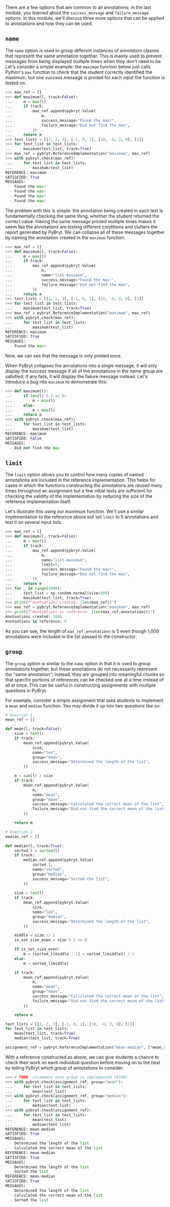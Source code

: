 There are a few options that are common to all annotations; in the last module, you learned about the `success_message` and `failure_message` options. In this module, we'll discuss three more options that can be applied to annotations and how they can be used.

## `name`

The `name` option is used to group different instances of annotation classes that represent the same annotation together. This is mainly used to prevent messages from being displayed multiple times when they don't need to be. Let's consider a simple example: the `maximum` function below just calls Python's `max` function to check that the student correctly identified the maximum, but one success message is printed for each input the function is tested on.


```python
>>> max_ref = []
>>> def maximum(l, track=False):
...     m = max(l)
...     if track:
...         max_ref.append(pybryt.Value(
...             m,
...             success_message="Found the max!", 
...             failure_message="Did not find the max",
...         ))
...     return m
>>> test_lists = [[1, 2, 3], [-1, 0, 1], [10, -4, 2, 0], [1]]
>>> for test_list in test_lists:
...     maximum(test_list, track=True)
>>> max_ref = pybryt.ReferenceImplementation("maximum", max_ref)
>>> with pybryt.check(max_ref):
...     for test_list in test_lists:
...         maximum(test_list)
REFERENCE: maximum
SATISFIED: True
MESSAGES:
  - Found the max!
  - Found the max!
  - Found the max!
  - Found the max!
```

The problem with this is simple: the annotation being created in each test is fundamentally checking the same thing, whether the student returned the correct value. Having the same message printed multiple times makes it seem like the annotations are testing different conditions and clutters the report generated by PyBryt. We can collapse all of these messages together by naming the annotation created in the `maximum` function: 


```python
>>> max_ref = []
>>> def maximum(l, track=False):
...     m = max(l)
...     if track:
...         max_ref.append(pybryt.Value(
...             m,
...             name="list-maximum",
...             success_message="Found the max!", 
...             failure_message="Did not find the max",
...         ))
...     return m
>>> test_lists = [[1, 2, 3], [-1, 0, 1], [10, -4, 2, 0], [1]]
>>> for test_list in test_lists:
...     maximum(test_list, track=True)
>>> max_ref = pybryt.ReferenceImplementation("maximum", max_ref)
>>> with pybryt.check(max_ref):
...     for test_list in test_lists:
...         maximum(test_list)
REFERENCE: maximum
SATISFIED: True
MESSAGES:
  - Found the max!
```

Now, we can see that the message is only printed once.

When PyBryt collapses the annotations into a single message, it will only display the success message if all of the annotations in the name group are satisfied; if any fails, it will display the failure message instead. Let's introduce a bug into `maximum` to demonstrate this:


```python
>>> def maximum(l):
...     if len(l) % 2 == 0:
...         m = min(l)
...     else:
...         m = max(l)
...     return m
>>> with pybryt.check(max_ref):
...     for test_list in test_lists:
...         maximum(test_list)
REFERENCE: maximum
SATISFIED: False
MESSAGES:
  - Did not find the max
```

## `limit`

The `limit` option allows you to control how many copies of named annotations are included in the reference implementation. This helps for cases in which the functions constructing the annotations are reused many times throughout an assignment but a few initial tests are sufficient for checking the validity of the implementation by reducing the size of the reference implementation itself.

Let's illustrate this using our maximum function. We'll use a similar implementation to the reference above but set `limit` to 5 annotations and test it on several input lists.


```python
>>> max_ref = []
>>> def maximum(l, track=False):
...     m = max(l)
...     if track:
...         max_ref.append(pybryt.Value(
...             m,
...             name="list-maximum",
...             limit=5,
...             success_message="Found the max!", 
...             failure_message="Did not find the max",
...         ))
...     return m
>>> for _ in range(1000):
...     test_list = np.random.normal(size=100)
...     maximum(test_list, track=True)
>>> print(f"Anntoations created: {len(max_ref)}")
>>> max_ref = pybryt.ReferenceImplementation("maximum", max_ref)
>>> print(f"Anntoations in reference: {len(max_ref.annotations)}")
Anntoations created: 1000
Anntoations in reference: 5
```

As you can see, the length of `max_ref.annotations` is 5 even though 1,000 annotations were included in the list passed to the constructor.

## `group`

The `group` option is similar to the `name` option in that it is used to group annotations together, but these annotations do not necessarily represent the "same annotation"; instead, they are grouped into meaningful chunks so that specific portions of references can be checked one at a time instead of all at once. This can be useful in constructing assignments with multiple questions in PyBryt.

For example, consider a simple assignment that asks students to implement a `mean` and `median` function. You may divide it up into two questions like so:


```python
# Question 1
mean_ref = []

def mean(l, track=False):
    size = len(l)
    if track:
        mean_ref.append(pybryt.Value(
            size,
            name="len",
            group="mean",
            success_message="Determined the length of the list",
        ))

    m = sum(l) / size
    if track:
        mean_ref.append(pybryt.Value(
            m,
            name="mean",
            group="mean",
            success_message="Calculated the correct mean of the list",
            failure_message="Did not find the correct mean of the list",
        ))

    return m

# Question 2
median_ref = []

def median(l, track=True):
    sorted_l = sorted(l)
    if track:
        median_ref.append(pybryt.Value(
            sorted_l,
            name="sorted",
            group="median",
            success_message="Sorted the list",
        ))
    
    size = len(l)
    if track:
        mean_ref.append(pybryt.Value(
            size,
            name="len",
            group="median",
            success_message="Determined the length of the list",
        ))

    middle = size // 2
    is_set_size_even = size % 2 == 0

    if is_set_size_even:
        m = (sorted_l[middle - 1] + sorted_l[middle]) / 2
    else:
        m = sorted_l[middle]

    if track:
        mean_ref.append(pybryt.Value(
            m,
            name="mean",
            group="mean",
            success_message="Calculated the correct mean of the list",
            failure_message="Did not find the correct mean of the list",
        ))

    return m

test_lists = [[1, 2, 3], [-1, 0, 1], [10, -4, 2, 0], [1]]
for test_list in test_lists:
    mean(test_list, track=True)
    median(test_list, track=True)

assignment_ref = pybryt.ReferenceImplementation("mean-median", [*mean_ref, *median_ref])
```

With a reference constructed as above, we can give students a chance to check their work on each individual question before moving on to the next by telling PyBryt which group of annotations to consider:


```python
>>> # TODO: uncomment once group is implemented (#146)
>>> with pybryt.check(assignment_ref, group="mean"):
...     for test_list in test_lists:
...         mean(test_list)
>>> with pybryt.check(assignment_ref, group="median"):
...     for test_list in test_lists:
...         median(test_list)
>>> with pybryt.check(assignment_ref):
...     for test_list in test_lists:
...         mean(test_list)
...         median(test_list)
REFERENCE: mean-median
SATISFIED: True
MESSAGES:
  - Determined the length of the list
  - Calculated the correct mean of the list
REFERENCE: mean-median
SATISFIED: True
MESSAGES:
  - Determined the length of the list
  - Sorted the list
REFERENCE: mean-median
SATISFIED: True
MESSAGES:
  - Determined the length of the list
  - Calculated the correct mean of the list
  - Sorted the list
```

